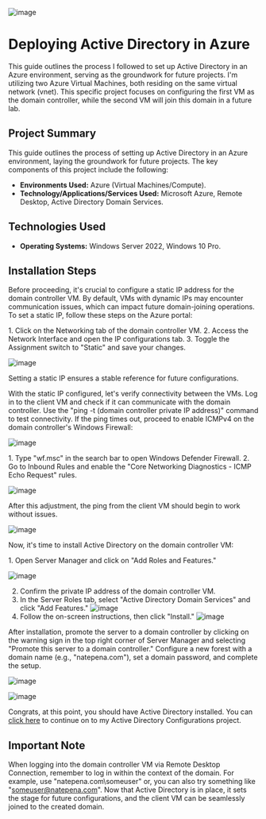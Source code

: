 ![image](https://github.com/itnatepena/install-ad/assets/147539410/5b97511d-7550-48c8-aca5-949d6097c8e2)


<h1>Deploying Active Directory in Azure</h1>
This guide outlines the process I followed to set up Active Directory in an Azure environment, serving as the groundwork for future projects. I'm utilizing two Azure Virtual Machines, both residing on the same virtual network (vnet). This specific project focuses on configuring the first VM as the domain controller, while the second VM will join this domain in a future lab.

## Project Summary

This guide outlines the process of setting up Active Directory in an Azure environment, laying the groundwork for future projects. The key components of this project include the following:


- **Environments Used:** Azure (Virtual Machines/Compute).
- **Technology/Applications/Services Used:** Microsoft Azure, Remote Desktop, Active Directory Domain Services.

## Technologies Used

- **Operating Systems:** Windows Server 2022, Windows 10 Pro.

<h2>Installation Steps</h2>

<p>
Before proceeding, it's crucial to configure a static IP address for the domain controller VM. By default, VMs with dynamic IPs may encounter communication issues, which can impact future domain-joining operations. To set a static IP, follow these steps on the Azure portal:
</p>

<p>
1. Click on the Networking tab of the domain controller VM.
2. Access the Network Interface and open the IP configurations tab.
3. Toggle the Assignment switch to "Static" and save your changes.
  
![image](https://github.com/itnatepena/install-ad/assets/147539410/36508d6a-446a-4d14-a08a-ce4bfef43040)
</p>

<p>
Setting a static IP ensures a stable reference for future configurations.
</p>

<p>
With the static IP configured, let's verify connectivity between the VMs. Log in to the client VM and check if it can communicate with the domain controller. Use the "ping -t (domain controller private IP address)" command to test connectivity. If the ping times out, proceed to enable ICMPv4 on the domain controller's Windows Firewall:
  
![image](https://github.com/itnatepena/install-ad/assets/147539410/57843d02-0519-4dcd-aff7-a0d8a5f230d1)

</p>

<p>
1. Type "wf.msc" in the search bar to open Windows Defender Firewall.
2. Go to Inbound Rules and enable the "Core Networking Diagnostics - ICMP Echo Request" rules.
  
![image](https://github.com/itnatepena/install-ad/assets/147539410/344ab8bf-278f-475e-a73d-66dca11d5c69)

</p>

<p>
After this adjustment, the ping from the client VM should begin to work without issues.
  
![image](https://github.com/itnatepena/install-ad/assets/147539410/97159bc5-c5c8-4452-a16a-7e5af7940381)

</p>

<p>
Now, it's time to install Active Directory on the domain controller VM:
</p>

<p>
1. Open Server Manager and click on "Add Roles and Features."
  
![image](https://github.com/itnatepena/install-ad/assets/147539410/c2e8dc6b-4623-414a-bd68-a11668eca7a6)

2. Confirm the private IP address of the domain controller VM.
3. In the Server Roles tab, select "Active Directory Domain Services" and click "Add Features."
![image](https://github.com/itnatepena/install-ad/assets/147539410/8450a43a-4f3c-48a1-a384-ae6b3b2c4566)
4. Follow the on-screen instructions, then click "Install."
![image](https://github.com/itnatepena/install-ad/assets/147539410/068484bc-3a9e-4802-93df-d5ba0efa361d)

</p>

<p>
After installation, promote the server to a domain controller by clicking on the warning sign in the top right corner of Server Manager and selecting "Promote this server to a domain controller." Configure a new forest with a domain name (e.g., "natepena.com"), set a domain password, and complete the setup.
  
![image](https://github.com/itnatepena/install-ad/assets/147539410/42feb3e0-3cf4-40c0-966e-8f2ae6578d1f)

![image](https://github.com/itnatepena/install-ad/assets/147539410/39edc380-c79d-40e7-b3f5-4f016249f7d4)

Congrats, at this point, you should have Active Directory installed. 
You can <a href="https://github.com/itnatepena/configure-ad">click here</a> to continue on to my Active Directory Configurations project.

</p>

<h2>Important Note</h2>

When logging into the domain controller VM via Remote Desktop Connection, remember to log in within the context of the domain. For example, use "natepena.com\someuser" or, you can also try something like "someuser@natepena.com". Now that Active Directory is in place, it sets the stage for future configurations, and the client VM can be seamlessly joined to the created domain.
